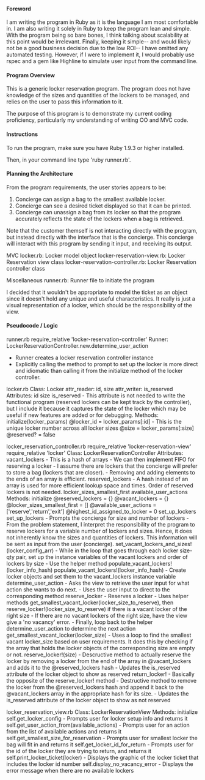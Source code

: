#### Foreword

I am writing the program in Ruby as it is the language I am most comfortable in. I am also writing it solely in Ruby to keep the program lean and simple. With the program being so bare bones, I think talking about scalability at this point would be irrelevant. Finally, keeping it simple-- and would likely not be a good business decision due to the low ROI-- I have omitted any automated testing. However, if I were to implement it, I would probably use rspec and a gem like Highline to simulate user input from the command line.

#### Program Overview

This is a generic locker reservation program. The program does not have knowledge of the sizes and quantities of the lockers to be managed, and relies on the user to pass this information to it.

The purpose of this program is to demonstrate my current coding proficiency, particularly my understanding of writing OO and MVC code.

#### Instructions

To run the program, make sure you have Ruby 1.9.3 or higher installed.

Then, in your command line type 'ruby runner.rb'.

#### Planning the Architecture

From the program requirements, the user stories appears to be:

1. Concierge can assign a bag to the smallest available locker.
2. Concierge can see a desired ticket displayed so that it can be printed.
3. Concierge can unassign a bag from its locker so that the program accurately reflects the state of the lockers when a bag is retrieved.

Note that the customer themself is not interacting directly with the program, but instead directly with the interface that is the concierge. This concierge will interact with this program by sending it input, and receiving its output.

MVC
locker.rb: Locker model object
locker-reservation-view.rb: Locker Reservation view class
locker-reservation-controller.rb:  Locker Reservation controller class

Miscellaneous
runner.rb: Runner file to initiate the program

I decided that it wouldn't be appropriate to model the ticket as an object since it doesn't hold any unique and useful characteristics. It really is just a visual representation of a locker, which should be the responsibility of the view.

#### Pseudocode / Logic

runner.rb
require_relative 'locker-reservation-controller'
Runner: LockerReservationController.new.determine_user_action
  - Runner creates a locker reservation controller instance
  - Explicitly calling the method to prompt to set up the locker is more direct and idiomatic than calling it from the initialize method of the locker controller.

locker.rb
Class: Locker
attr_reader: id, size
attr_writer: is_reserved
Attributes:
  id
  size
  is_reserved
    - This attribute is not needed to write the functional program (reserved lockers can be kept track by the controller), but I include it because it captures the state of the locker which may be useful if new features are added or for debugging.
Methods:
  initialize(locker_params)
    @locker_id = locker_params[:id]
      - This is the unique locker number across all locker sizes
    @size = locker_params[:size]
    @reserved? = false

locker_reservation_controller.rb
require_relative 'locker-reservation-view'
require_relative 'locker'
Class: LockerReservationController
Attributes:
  vacant_lockers
    - This is a hash of arrays
    - We can then implement FIFO for reserving a locker
      - I assume there are lockers that the concierge will prefer to store a bag (lockers that are closer).
    - Removing and adding elements to the ends of an array is efficient.
  reserved_lockers
    - A hash instead of an array is used for more efficient lookup space and times. Order of reserved lockers is not needed.
  locker_sizes_smallest_first
  available_user_actions
Methods:
  initialize
    @reserved_lockers = {}
    @vacant_lockers = {}
    @locker_sizes_smallest_first = []
    @available_user_actions = ['reserve','return','exit']
    @highest_id_assigned_to_locker = 0
    set_up_lockers
  set_up_lockers
    - Prompts the concierge for size and number of lockers
    - From the problem statement, I interpret the responsibility of the program to reserve lockers for a variable number of lockers and sizes. Hence, it does not inherently know the sizes and quantities of lockers. This information will be sent as input from the user (concierge).
  set_vacant_lockers_and_sizes!(locker_config_arr)
    - While in the loop that goes through each locker size-qty pair, set up the instance variables of the vacant lockers and order of lockers by size
    - Use the helper method populate_vacant_lockers!(locker_info_hash)
  populate_vacant_lockers!(locker_info_hash)
    - Create locker objects and set them to the vacant_lockers instance variable
  determine_user_action
    - Asks the view to retrieve the user input for what action she wants to do next.
    - Uses the user input to direct to the corresponding method
  reserve_locker
    - Reserves a locker
    - Uses helper methods get_smallest_vacant_locker(locker_size_to_reserve), then reserve_locker!(locker_size_to_reserve) if there is a vacant locker of the right size
    - If there are no vacant lockers of the right size, have the view give a 'no vacancy' error.
    - Finally, loop back to the helper determine_user_action to determine the next action
  get_smallest_vacant_locker(locker_size)
    - Uses a loop to find the smallest vacant locker_size based on user requirements. It does this by checking if the array that holds the locker objects of the corresponding size are empty or not.
  reserve_locker!(size)
    - Descructive method to actually reserve the locker by removing a locker from the end of the array in @vacant_lockers and adds it to the @reserved_lockers hash
    - Updates the is_reserved attribute of the locker object to show as reserved
  return_locker!
    - Basically the opposite of the reserve_locker! method
    - Destructive method to remove the locker from the @reserved_lockers hash and append it back to the @vacant_lockers array in the appropriate hash for its size.
    - Updates the is_reserved attribute of the locker object to show as not reserved

locker_reservation_view.rb
Class: LockerReservationView
Methods:
  initialize
  self.get_locker_config
    - Prompts user for locker setup info and returns it
  self.get_user_action_from(available_actions)
    - Prompts user for an action from the list of available actions and returns it
  self.get_smallest_size_for_reservation
    - Prompts user for smallest locker the bag will fit in and returns it
  self.get_locker_id_for_return
    - Prompts user for the id of the locker they are trying to return, and returns it
  self.print_locker_ticket(locker)
    - Displays the graphic of the locker ticket that includes the locker id number
  self.display_no_vacancy_error
    - Displays the error message when there are no available lockers
